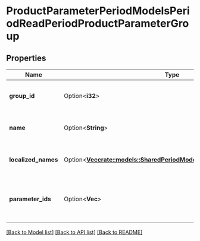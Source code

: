 # ProductParameterPeriodModelsPeriodReadPeriodProductParameterGroup

## Properties

Name | Type | Description | Notes
------------ | ------------- | ------------- | -------------
**group_id** | Option<**i32**> | The unique identifier for the groups. | [optional]
**name** | Option<**String**> | The non-localized name of the group. | [optional]
**localized_names** | Option<[**Vec<crate::models::SharedPeriodModelsPeriodLocalizableContent>**](Shared.Models.LocalizableContent.md)> | The localized names of the group. | [optional]
**parameter_ids** | Option<**Vec<i32>**> | The ids of the parameters belonging to this group. | [optional]

[[Back to Model list]](../README.md#documentation-for-models) [[Back to API list]](../README.md#documentation-for-api-endpoints) [[Back to README]](../README.md)


